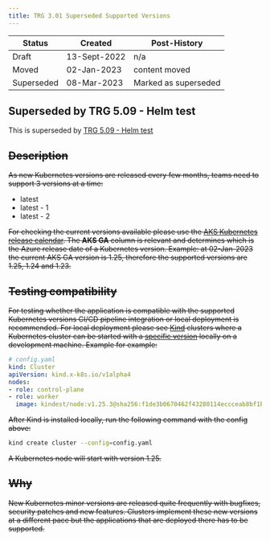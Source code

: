 ```yaml
---
title: TRG 3.01 Superseded Supported Versions
---
```


| Status     | Created      | Post-History         |
|------------|--------------|----------------------|
| Draft      | 13-Sept-2022 | n/a                  |
| Moved      | 02-Jan-2023  | content moved        |
| Superseded | 08-Mar-2023  | Marked as superseded |

## Superseded by TRG 5.09 - Helm test

This is superseded by [TRG 5.09 - Helm test](../trg-5/trg-5-09)

## ~~Description~~

~~As new Kubernetes versions are released every few months, teams need to support 3 versions at a time:~~

- latest
- latest - 1
- latest - 2

~~For checking the current versions available please use the [AKS Kubernetes release calendar](https://learn.microsoft.com/en-us/azure/aks/supported-kubernetes-versions?tabs=azure-cli#aks-kubernetes-release-calendar). The __AKS GA__ column is relevant and determines which is the Azure release date of a Kubernetes version. Example: at 02-Jan-2023 the current AKS GA version is 1.25, therefore the supported versions are 1.25, 1.24 and 1.23.~~

## ~~Testing compatibility~~

~~For testing whether the application is compatible with the supported Kubernetes versions CI/CD pipeline integration or local deployment is recommended. For local deployment please see [Kind](https://kind.sigs.k8s.io/) clusters where a Kubernetes cluster can be started with a [specific version](https://kind.sigs.k8s.io/docs/user/configuration/#kubernetes-version) locally on a development machine. Example for example:~~

```yaml
# config.yaml
kind: Cluster
apiVersion: kind.x-k8s.io/v1alpha4
nodes:
- role: control-plane
- role: worker
  image: kindest/node:v1.25.3@sha256:f1de3b0670462f43280114eccceab8bf1b9576d2afe0582f8f74529da6fd0365
```

~~After Kind is installed locally, run the following command with the config above:~~

```sh
kind create cluster --config=config.yaml
```

~~A Kubernetes node will start with version 1.25.~~

## ~~Why~~

~~New Kubernetes minor versions are released quite frequently with bugfixes, security patches and new features. Clusters implement these new versions at a different pace but the applications that are deployed there has to be supported.~~
